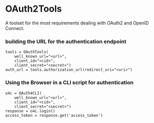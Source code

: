 # OAuth2Tools

A toolset for the most requirements dealing with OAuth2 and OpenID Connect.

###  building the URL for the authentication endpoint

    tools = OAuthTools(
        well_known_url="<url>", 
        client_id="<cid>", 
        client_secret="<secret>")
    auth_url = tools.authorization_url(redirect_uri="<uri>")

### Using the Browser in a CLI script for authentication

    o4c = OAuth4CLI(
        well_known_url="<url>", 
        client_id="<cid>", 
        client_secret="<secret>")
    response = o4c.login()
    access_token = response.get('access_token')